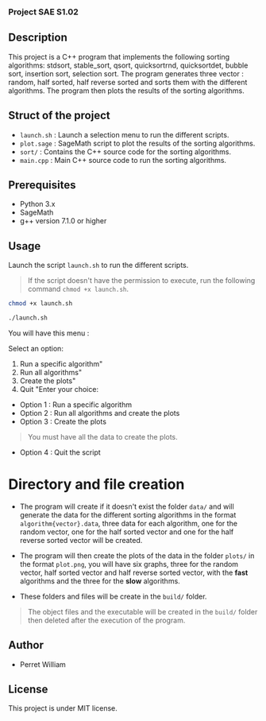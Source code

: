 ### Project SAE S1.02

## Description
This project is a C++ program that implements the following sorting algorithms: stdsort, stable_sort, qsort, quicksortrnd, quicksortdet, bubble sort, insertion sort, selection sort. The program generates three vector : random, half sorted, half reverse sorted and sorts them with the different algorithms. The program then plots the results of the sorting algorithms.

## Struct of the project
- `launch.sh` : Launch a selection menu to run the different scripts.
- `plot.sage` : SageMath script to plot the results of the sorting algorithms.
- `sort/` : Contains the C++ source code for the sorting algorithms.
- `main.cpp` : Main C++ source code to run the sorting algorithms.

## Prerequisites
- Python 3.x
- SageMath
- g++ version 7.1.0 or higher

## Usage
Launch the script `launch.sh` to run the different scripts.
> If the script doesn't have the permission to execute, run the following command `chmod +x launch.sh`.

```bash
chmod +x launch.sh
```

```bash
./launch.sh
```

You will have this menu :

Select an option:
1) Run a specific algorithm"
2) Run all algorithms"
3) Create the plots"
4) Quit
"Enter your choice:

- Option 1 : Run a specific algorithm
- Option 2 : Run all algorithms and create the plots
- Option 3 : Create the plots
> You must have all the data to create the plots.
- Option 4 : Quit the script

# Directory and file creation
- The program will create if it doesn't exist the folder `data/` and will generate the data for the different sorting algorithms in the format `algorithm{vector}.data`, three data for each algorithm, one for the random vector, one for the half sorted vector and one for the half reverse sorted vector will be created. 

- The program will then create the plots of the data in the folder `plots/` in the format `plot.png`, you will have six graphs, three for the random vector, half sorted vector and half reverse sorted vector, with the **fast** algorithms and the three for the **slow** algorithms.

- These folders and files will be create in the `build/` folder.

> The object files and the executable will be created in the `build/` folder then deleted after the execution of the program.

## Author
- Perret William

## License
This project is under MIT license.
